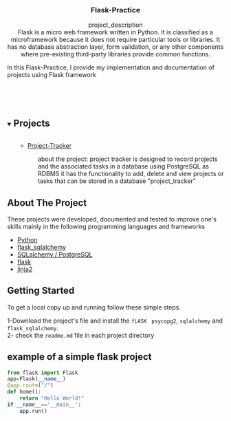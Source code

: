 <br />
<p align="center">

  <h3 align="center">Flask-Practice</h3>

  <p align="center">
    project_description
    <br />
Flask is a micro web framework written in Python. It is classified as a microframework because it does not require particular tools or libraries.
It has no database abstraction layer, form validation, or any other components where pre-existing third-party libraries provide common functions.<br />

In this Flask-Practice, I provide my implementation and documentation of projects using Flask framework

   <br />
    <br />
  </p>



<!-- TABLE OF CONTENTS -->
<details open="open">
  <summary><h2 style="display: inline-block">Projects</h2></summary>
  <ol>
      <ul>
        <li><a href="https://github.com/amgad01/python-code/tree/main/flask-practice/project-tracker">Project-Tracker</a></li>
        <ul>about the project:  project tracker is  designed to record projects and the associated tasks in a database using PostgreSQL as RDBMS
it  has the functionality to add, delete and view projects or tasks that can be stored in a database "project_tracker"</ul>
      </ul>

  </ol>
</details>



<!-- ABOUT THE PROJECT -->
## About The Project
These projects were developed, documented and tested to improve one's skills  mainly in the following programming languages and frameworks
* [Python](https://www.python.org/)
* [flask_sqlalchemy](https://flask-sqlalchemy.palletsprojects.com/en/2.x/) 
* [SQLalchemy / PostgreSQL](PostgreSQL) 
* [flask](https://flask.palletsprojects.com/en/1.1.x/)
* [jinja2](https://jinja.palletsprojects.com/)


<!-- GETTING STARTED -->
## Getting Started

To get a local copy up and running follow these simple steps.

1-Download the project's file and install the `fLASK ` `psycopg2`, `sqlalchemy` and `flask_sqlalchemy`.\
2- check the `readme.md` file in each project directory

## example of a simple flask project
```py
from flask import Flask
app=Flask(__name__)
@app.route("/")
def home():
	return "Hello World!"
if __name__=='__main__':
	app.run()
```